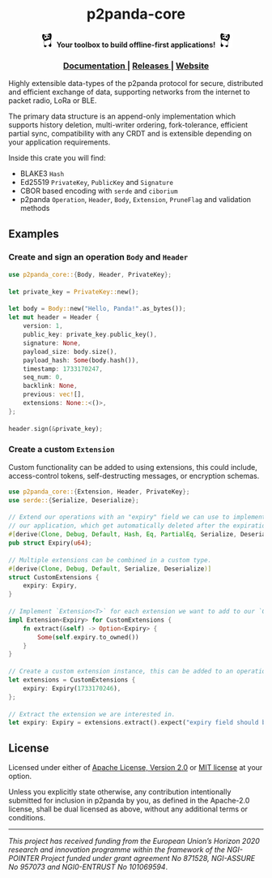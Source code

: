 <h1 align="center">p2panda-core</h1>

<div align="center">
  <img src="https://raw.githubusercontent.com/p2panda/.github/main/assets/panda-left.gif" width="auto" height="30px">
  <strong>Your toolbox to build offline-first applications!</strong>
  <img src="https://raw.githubusercontent.com/p2panda/.github/main/assets/panda-right.gif" width="auto" height="30px">
</div>

<div align="center">
  <h3>
    <a href="https://docs.rs/p2panda-core">
      Documentation
    </a>
    <span> | </span>
    <a href="https://github.com/p2panda/p2panda/releases">
      Releases
    </a>
    <span> | </span>
    <a href="https://p2panda.org">
      Website
    </a>
  </h3>
</div>

Highly extensible data-types of the p2panda protocol for secure, distributed and efficient
exchange of data, supporting networks from the internet to packet radio, LoRa or BLE. 

The primary data structure is an append-only implementation which supports history deletion,
multi-writer ordering, fork-tolerance, efficient partial sync, compatibility with any CRDT and is
extensible depending on your application requirements. 

Inside this crate you will find:
* BLAKE3 `Hash`
* Ed25519 `PrivateKey`, `PublicKey` and `Signature`
* CBOR based encoding with `serde` and `ciborium`
* p2panda `Operation`, `Header`, `Body`, `Extension`, `PruneFlag` and validation methods

## Examples

### Create and sign an operation `Body` and `Header`

```rust
use p2panda_core::{Body, Header, PrivateKey};

let private_key = PrivateKey::new();

let body = Body::new("Hello, Panda!".as_bytes());
let mut header = Header {
    version: 1,
    public_key: private_key.public_key(),
    signature: None,
    payload_size: body.size(),
    payload_hash: Some(body.hash()),
    timestamp: 1733170247,
    seq_num: 0,
    backlink: None,
    previous: vec![],
    extensions: None::<()>,
};

header.sign(&private_key);
```

### Create a custom `Extension`

Custom functionality can be added to using extensions, this could include, access-control tokens,
self-destructing messages, or encryption schemas. 

```rust
use p2panda_core::{Extension, Header, PrivateKey};
use serde::{Serialize, Deserialize};

// Extend our operations with an "expiry" field we can use to implement "ephemeral messages" in
// our application, which get automatically deleted after the expiration timestamp is due.
#[derive(Clone, Debug, Default, Hash, Eq, PartialEq, Serialize, Deserialize)]
pub struct Expiry(u64);

// Multiple extensions can be combined in a custom type.
#[derive(Clone, Debug, Default, Serialize, Deserialize)]
struct CustomExtensions {
    expiry: Expiry,
}

// Implement `Extension<T>` for each extension we want to add to our `CustomExtensions`.
impl Extension<Expiry> for CustomExtensions {
    fn extract(&self) -> Option<Expiry> {
        Some(self.expiry.to_owned())
    }
}

// Create a custom extension instance, this can be added to an operation's header.
let extensions = CustomExtensions {
    expiry: Expiry(1733170246),
};

// Extract the extension we are interested in.
let expiry: Expiry = extensions.extract().expect("expiry field should be set");
```

## License

Licensed under either of [Apache License, Version 2.0] or [MIT license] at your option.

Unless you explicitly state otherwise, any contribution intentionally submitted for inclusion in
p2panda by you, as defined in the Apache-2.0 license, shall be dual licensed as above, without any
additional terms or conditions.

[Apache License, Version 2.0]: https://github.com/p2panda/p2panda/blob/main/LICENSES/Apache-2.0.txt
[MIT license]: https://github.com/p2panda/p2panda/blob/main/LICENSES/MIT.txt

---

_This project has received funding from the European Union’s Horizon 2020
research and innovation programme within the framework of the NGI-POINTER
Project funded under grant agreement No 871528, NGI-ASSURE No 957073 and
NGI0-ENTRUST No 101069594_.
